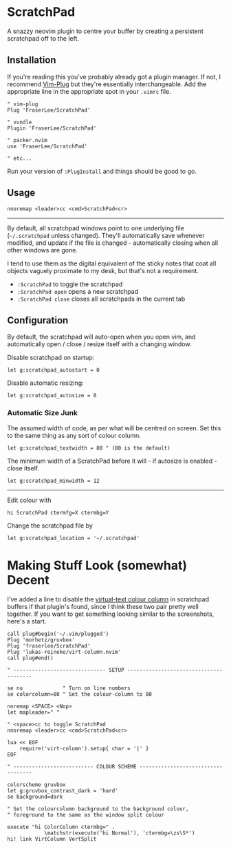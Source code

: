 # ScratchPad

A snazzy neovim plugin to centre your buffer by creating a persistent
scratchpad off to the left.


## Installation

If you're reading this you've probably already got a plugin manager. If not, I
recommend [Vim-Plug](https://github.com/junegunn/vim-plug) but they're essentially
interchangeable. Add the appropriate line in the appropriate spot in your
`.vimrc` file.

```vim
" vim-plug
Plug 'FraserLee/ScratchPad'

" vundle
Plugin 'FraserLee/ScratchPad'

" packer.nvim
use 'FraserLee/ScratchPad'

" etc...
```

Run your version of `:PlugInstall` and things should be good to go.


## Usage

```
nnoremap <leader>cc <cmd>ScratchPad<cr>
```
---

By default, all scratchpad windows point to one underlying file
(`~/.scratchpad` unless changed). They'll automatically save whenever modified,
and update if the file is changed - automatically closing when all other
windows are gone.

I tend to use them as the digital equivalent of the sticky notes that coat
all objects vaguely proximate to my desk, but that's not a requirement.

- `:ScratchPad` to toggle the scratchpad
- `:ScratchPad open` opens a new scratchpad
- `:ScratchPad close` closes all scratchpads in the current tab


## Configuration

By default, the scratchpad will auto-open when you open vim, and automatically
open / close / resize itself with a changing window.


Disable scratchpad on startup:
```
let g:scratchpad_autostart = 0
```

Disable automatic resizing:
```
let g:scratchpad_autosize = 0
```


### Automatic Size Junk

The assumed width of code, as per what will be centred on screen. Set this to the same
thing as any sort of colour column.

```
let g:scratchpad_textwidth = 80 " (80 is the default)
```

The minimum width of a ScratchPad before it will - if autosize is enabled -
close itself.

```
let g:scratchpad_minwidth = 12
```

---

Edit colour with
```
hi ScratchPad ctermfg=X ctermbg=Y
```

Change the scratchpad file by
```
let g:scratchpad_location = '~/.scratchpad'
```


# Making Stuff Look (somewhat) Decent

I've added a line to disable the 
[virtual-text colour column](https://github.com/lukas-reineke/virt-column.nvim)
in scratchpad buffers if that plugin's found, since I think these two pair
pretty well together. If you want to get something looking similar to the
screenshots, here's a start.

```
call plug#begin('~/.vim/plugged')
Plug 'morhetz/gruvbox'
Plug 'fraserlee/ScratchPad'
Plug 'lukas-reineke/virt-column.nvim'
call plug#end()

" ------------------------------ SETUP ---------------------------------------

se nu             " Turn on line numbers
se colorcolumn=80 " Set the colour-column to 80

noremap <SPACE> <Nop>
let mapleader=" "

" <space>cc to toggle ScratchPad
nnoremap <leader>cc <cmd>ScratchPad<cr>

lua << EOF
    require('virt-column').setup{ char = '|' }
EOF

" -------------------------- COLOUR SCHEME -----------------------------------

colorscheme gruvbox 
let g:gruvbox_contrast_dark = 'hard'
se background=dark

" Set the colourcolumn background to the background colour, 
" foreground to the same as the window split colour

execute "hi ColorColumn ctermbg=" . 
            \matchstr(execute('hi Normal'), 'ctermbg=\zs\S*')
hi! link VirtColumn VertSplit
```

